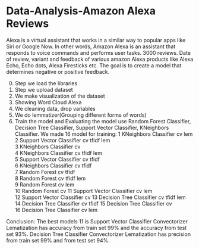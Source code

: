 # Data-Analysis-Amazon Alexa Reviews
Alexa is a virtual assistant that works in a similar way to popular apps like Siri or Google Now. In other words, Amazon Alexa is an assistant that responds to voice commands and performs user tasks.
3000 reviews. Date of review, variant and feedback of various amazon Alexa products like Alexa Echo, Echo dots, Alexa Firesticks etc. The goal is to create a model that determines negative or positive feedback.

0. Step we load the libraries
1. Step we upload dataset
2. We make visualization of the dataset
3. Showing Word Cloud Alexa 
4. We cleaning data, drop variables
5. We do lemmatizer(Grouping different forms of words)
6. Train the model and Evaluating the model use Random Forest Classifier, Decision Tree Classifier, Support Vector Classifier, KNeighbors Classifier.
    We made 16 model for training:
    1 KNeighbors Classifier cv lem      
    2 Support Vector Classifier cv tfidf lem     
    3 KNeighbors Classifier cv    
    4 KNeighbors Classifier cv tfidf lem   
    5 Support Vector Classifier cv tfidf   
    6 KNeighbors Classifier cv tfidf  
    7 Random Forest cv tfidf     
    8 Random Forest cv tfidf lem     
    9 Random Forest cv lem    
    10 Random Forest cv 
    11 Support Vector Classifier cv lem  
    12 Support Vector Classifier cv 
    13 Decision Tree Classifier cv tfidf lem  
    14 Decision Tree Classifier cv tfidf 
    15 Decision Tree Classifier cv  
    16 Decision Tree Classifier cv lem

Conclusion: The best models 11 is Support Vector Classifier Convectorizer Lematization has accuracy from train set 99% and the accuracy from test set 93%.
Decision Tree Classifier Convectorizer Lematization has precision from train set 99% and from test set 94%.
